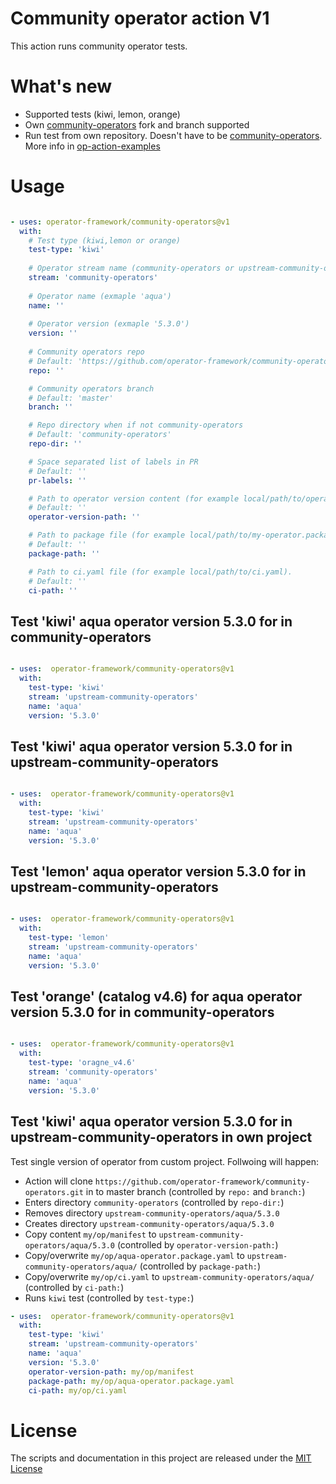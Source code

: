 # Community operator action V1

This action runs community operator tests.

# What's new

- Supported tests (kiwi, lemon, orange)
- Own [community-operators](https://github.com/operator-framework/community-operators.git) fork and branch supported
- Run test from own repository. Doesn't have to be [community-operators](https://github.com/operator-framework/community-operators.git). More info in [op-action-examples](https://github.com/mvalarh/op-action-examples)


# Usage

<!-- start usage -->
```yaml

- uses: operator-framework/community-operators@v1
  with:
    # Test type (kiwi,lemon or orange)
    test-type: 'kiwi'
    
    # Operator stream name (community-operators or upstream-community-operators)
    stream: 'community-operators'
    
    # Operator name (exmaple 'aqua')
    name: ''
    
    # Operator version (exmaple '5.3.0')
    version: ''
    
    # Community operators repo
    # Default: 'https://github.com/operator-framework/community-operators.git'
    repo: ''

    # Community operators branch
    # Default: 'master'
    branch: ''

    # Repo directory when if not community-operators
    # Default: 'community-operators'
    repo-dir: ''

    # Space separated list of labels in PR
    # Default: ''
    pr-labels: ''

    # Path to operator version content (for example local/path/to/operator/version).
    # Default: ''
    operator-version-path: ''

    # Path to package file (for example local/path/to/my-operator.package.yaml).
    # Default: ''
    package-path: ''

    # Path to ci.yaml file (for example local/path/to/ci.yaml).
    # Default: ''
    ci-path: ''
```
<!-- end usage -->

## Test 'kiwi' aqua operator version 5.3.0 for in community-operators

```yaml

- uses:  operator-framework/community-operators@v1
  with:
    test-type: 'kiwi'
    stream: 'upstream-community-operators'
    name: 'aqua'
    version: '5.3.0'
```

## Test 'kiwi' aqua operator version 5.3.0 for in upstream-community-operators

```yaml

- uses:  operator-framework/community-operators@v1
  with:
    test-type: 'kiwi'
    stream: 'upstream-community-operators'
    name: 'aqua'
    version: '5.3.0'
```

## Test 'lemon' aqua operator version 5.3.0 for in upstream-community-operators

```yaml

- uses:  operator-framework/community-operators@v1
  with:
    test-type: 'lemon'
    stream: 'upstream-community-operators'
    name: 'aqua'
    version: '5.3.0'
```

## Test 'orange' (catalog v4.6) for aqua operator version 5.3.0 for in community-operators

```yaml

- uses:  operator-framework/community-operators@v1
  with:
    test-type: 'oragne_v4.6'
    stream: 'community-operators'
    name: 'aqua'
    version: '5.3.0'
```


## Test 'kiwi' aqua operator version 5.3.0 for in upstream-community-operators in own project
Test single version of operator from custom project. Follwoing will happen:

- Action will clone `https://github.com/operator-framework/community-operators.git` in to master branch (controlled by `repo:` and `branch:`)
- Enters directory `community-operators` (controlled by `repo-dir:`)
- Removes directory `upstream-community-operators/aqua/5.3.0`
- Creates directory `upstream-community-operators/aqua/5.3.0`
- Copy content `my/op/manifest` to `upstream-community-operators/aqua/5.3.0` (controlled by `operator-version-path:`)
- Copy/overwrite `my/op/aqua-operator.package.yaml` to `upstream-community-operators/aqua/` (controlled by `package-path:`)
- Copy/overwrite `my/op/ci.yaml` to `upstream-community-operators/aqua/` (controlled by `ci-path:`)
- Runs `kiwi` test (controlled by `test-type:`)

```yaml
- uses:  operator-framework/community-operators@v1
  with:
    test-type: 'kiwi'
    stream: 'upstream-community-operators'
    name: 'aqua'
    version: '5.3.0'
    operator-version-path: my/op/manifest
    package-path: my/op/aqua-operator.package.yaml
    ci-path: my/op/ci.yaml
```

# License

The scripts and documentation in this project are released under the [MIT License](LICENSE)


